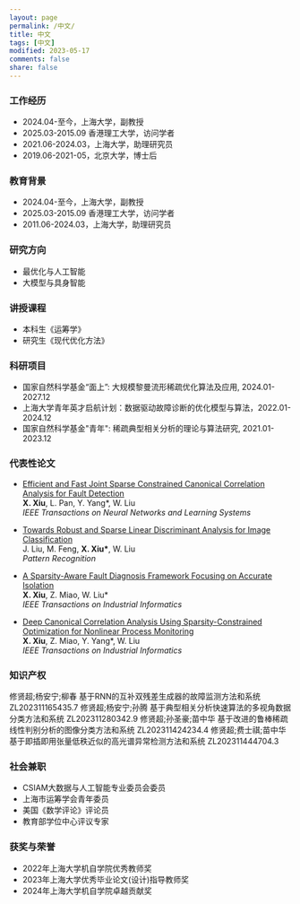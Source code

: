 ```yaml
---
layout: page
permalink: /中文/
title: 中文
tags: [中文]
modified: 2023-05-17 
comments: false
share: false
---
```




### 工作经历
* 2024.04-至今，上海大学，副教授 <br>
* 2025.03-2015.09 香港理工大学，访问学者 <br>
* 2021.06-2024.03，上海大学，助理研究员 <br>
* 2019.06-2021-05，北京大学，博士后 <br>


### 教育背景
* 2024.04-至今，上海大学，副教授 <br>
* 2025.03-2015.09 香港理工大学，访问学者 <br>
* 2011.06-2024.03，上海大学，助理研究员 <br>


### 研究方向
* 最优化与人工智能 <br>
* 大模型与具身智能 <br>

### 讲授课程
* 本科生《运筹学》 <br>
* 研究生《现代优化方法》 <br>



### 科研项目
* 国家自然科学基金“面上”: 大规模黎曼流形稀疏优化算法及应用, 2024.01-2027.12 <br>
* 上海大学青年英才启航计划：数据驱动故障诊断的优化模型与算法，2022.01-2024.12 <br>
* 国家自然科学基金"青年": 稀疏典型相关分析的理论与算法研究, 2021.01-2023.12 <br>


### 代表性论文
* <a href="https://ieeexplore.ieee.org/document/9887978" class="textlink" target="_blank">Efficient and Fast Joint Sparse Constrained Canonical Correlation Analysis for Fault Detection</a><br>
<b>X. Xiu</b>, L. Pan, Y. Yang*, W. Liu<br>
<i>IEEE Transactions on Neural Networks and Learning Systems</i><br>

* <a href="https://www.sciencedirect.com/science/article/abs/pii/S0031320324002632" class="textlink" target="_blank">Towards Robust and Sparse Linear Discriminant Analysis for Image Classification</a><br>
J. Liu, M. Feng, <b>X. Xiu*</b>, W. Liu<br>
<i>Pattern Recognition</i><br>

* <a href="https://ieeexplore.ieee.org/abstract/document/9788040" class="textlink" target="_blank">A Sparsity-Aware Fault Diagnosis Framework Focusing on Accurate Isolation</a><br>
<b>X. Xiu</b>, Z. Miao, W. Liu*<br>
<i>IEEE Transactions on Industrial Informatics</i><br>

* <a href="https://ieeexplore.ieee.org/document/9583864" class="textlink" target="_blank">Deep Canonical Correlation Analysis Using Sparsity-Constrained Optimization for Nonlinear Process Monitoring</a><br>
<b>X. Xiu</b>, Z. Miao, Y. Yang*, W. Liu<br>
<i>IEEE Transactions on Industrial Informatics</i><br>



### 知识产权
修贤超;杨安宁;柳春 基于RNN的互补双残差生成器的故障监测方法和系统 ZL202311165435.7
修贤超;杨安宁;孙腾  基于典型相关分析快速算法的多视角数据分类方法和系统 ZL202311280342.9
修贤超;孙圣豪;苗中华 基于改进的鲁棒稀疏线性判别分析的图像分类方法和系统 ZL202311424234.4
修贤超;费士祺;苗中华 基于即插即用张量低秩近似的高光谱异常检测方法和系统 ZL202311444704.3


### 社会兼职
* CSIAM大数据与人工智能专业委员会委员<br>
* 上海市运筹学会青年委员 <br>
* 美国《数学评论》评论员 <br>
* 教育部学位中心评议专家 <br>


### 获奖与荣誉
* 2022年上海大学机自学院优秀教师奖<br>
* 2023年上海大学优秀毕业论文(设计)指导教师奖<br>
* 2024年上海大学机自学院卓越贡献奖<br>


